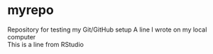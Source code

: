 # myrepo
Repository for testing my Git/GitHub setup
A line I wrote on my local computer  
This is a line from RStudio

